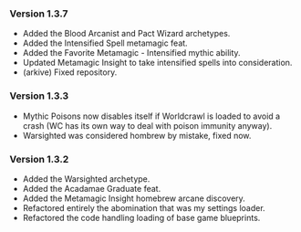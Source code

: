 ###  Version 1.3.7
- Added the Blood Arcanist and Pact Wizard archetypes.
- Added the Intensified Spell metamagic feat.
- Added the Favorite Metamagic - Intensified mythic ability.
- Updated Metamagic Insight to take intensified spells into consideration.
- (arkive) Fixed repository.

###  Version 1.3.3
- Mythic Poisons now disables itself if Worldcrawl is loaded to avoid a crash (WC has its own way to deal with poison immunity anyway).
- Warsighted was considered hombrew by mistake, fixed now.


###  Version 1.3.2
- Added the Warsighted archetype.
- Added the Acadamae Graduate feat.
- Added the Metamagic Insight homebrew arcane discovery.
- Refactored entirely the abomination that was my settings loader.
- Refactored the code handling loading of base game blueprints.
